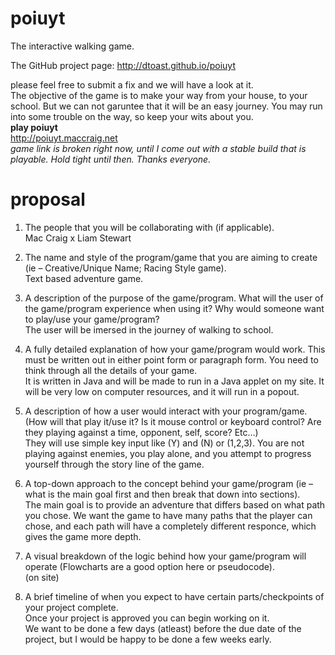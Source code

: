 poiuyt
======

The interactive walking game.

The GitHub project page: http://dtoast.github.io/poiuyt

please feel free to submit a fix and we will have a look at it. 
<br>
The objective of the game is to make your way from your house, to your school. But we can not garuntee that it will be an easy journey. You may run into some trouble on the way, so keep your wits about you. 
<br>
<b>play poiuyt</b>
<br>
http://poiuyt.maccraig.net
<br>
<i>game link is broken right now, until I come out with a stable build that is playable. Hold tight until then. Thanks everyone.</i>


proposal
======
1.	The people that you will be collaborating with (if applicable).<br>
Mac Craig x Liam Stewart

2.	The name and style of the program/game that you are aiming to create (ie – Creative/Unique Name; Racing Style game).<br>
Text based adventure game.

3.	A description of the purpose of the game/program.  What will the user of the game/program experience when using it?  Why would someone want to play/use your game/program?<br>
The user will be imersed in the journey of walking to school. 

4.	A fully detailed explanation of how your game/program would work.  This must be written out in either point form or paragraph form.  You need to think through all the details of your game.<br>
It is written in Java and will be made to run in a Java applet on my site. It will be very low on computer resources, and it will run in a popout.

5.	A description of how a user would interact with your program/game.  (How will that play it/use it?  Is it mouse control or keyboard control? Are they playing against a time, opponent, self, score? Etc…)<br>
They will use simple key input like (Y) and (N) or (1,2,3). You are not playing against enemies, you play alone, and you attempt to progress yourself through the story line of the game. 

6.	A top-down approach to the concept behind your game/program (ie – what is the main goal first and then break that down into sections).<br>
The main goal is to provide an adventure that differs based on what path you chose. We want the game to have many paths that the player can chose, and each path will have a completely different responce, which gives the game more depth. 

7.	A visual breakdown of the logic behind how your game/program will operate (Flowcharts are a good option here or pseudocode).<br>
(on site)

8.	A brief timeline of when you expect to have certain parts/checkpoints of your project complete.  
Once your project is approved you can begin working on it.  <br>
We want to be done a few days (atleast) before the due date of the project, but I would be happy to be done a few weeks early.
